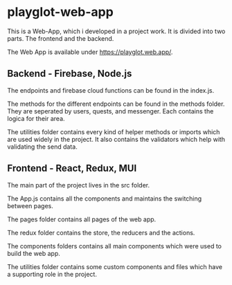 # playglot-web-app
This is a Web-App, which i developed in a project work. It is divided into two parts. The frontend and the backend.

The Web App is available under https://playglot.web.app/.

## Backend - Firebase, Node.js
The endpoints and firebase cloud functions can be found in the index.js.

The methods for the different endpoints can be found in the methods folder. They are seperated by users, quests, and messenger. Each contains the logica for their area.

The utilities folder contains every kind of helper methods or imports which are used widely in the project. It also contains the validators which help with validating the send data.

## Frontend - React, Redux, MUI
The main part of the project lives in the src folder.

The App.js contains all the components and maintains the switching between pages.

The pages folder contains all pages of the web app.

The redux folder contains the store, the reducers and the actions.

The components folders contains all main components which were used to build the web app.

The utilities folder contains some custom components and files which have a supporting role in the project.

